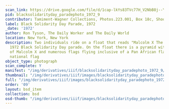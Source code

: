 ```yaml
---
scan_link: https://drive.google.com/file/d/1cap-lkYs83TVc77H_V2NbB8j--YuV5Pp/view?usp=sharing
pid: blacksolidarityday_paradephoto_1972_9
contributor: Tamiment-Wagner Collections, Photos.223.001, Box 18c, Shoot 720258
label: Black Solidarity Day Parade, 1972
_date: '1972'
author: Ron Tyson, The Daily Worker and The Daily World
location: New York, New York
description: Two individuals ride on a float that reads "Malcolm X The Man" in the
  1972 Black Solidarity Day parade. On the float there is a pyramid with a portrait
  of Malcolm X and numerous flags flying inclusive of a Pan African flag and the Algerian
  national flag
object_type: photograph
scan_complete: Y
manifest: "/img/derivatives/iiif/blacksolidarityday_paradephoto_1972_9/manifest.json"
thumbnail: "/img/derivatives/iiif/images/blacksolidarityday_paradephoto_1972_9/full/250,/0/default.jpg"
full: "/img/derivatives/iiif/images/blacksolidarityday_paradephoto_1972_9/full/1140,/0/default.jpg"
order: '09'
layout: bsd_item
collection: bsd
osd-thumb: "/img/derivatives/iiif/images/blacksolidarityday_paradephoto_1972_9/full/375,/0/default.jpg"
---
```

